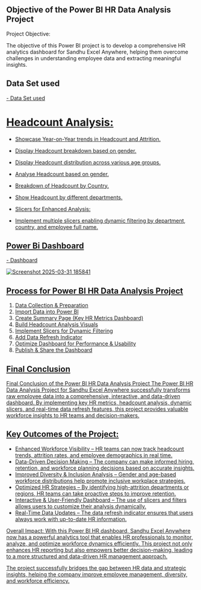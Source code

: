 ## Objective of the Power BI HR Data Analysis Project

Project Objective:

The objective of this Power BI project is to develop a comprehensive HR analytics dashboard for Sandhu Excel Anywhere, helping them overcome challenges in understanding employee data and extracting meaningful insights.


## Data Set used
  <a href="https://github.com/yuvayash2631/Data-Analysis-Dashboard/blob/main/Employee%20Sample%20Data.xlsx">
 - Data Set used

# Headcount Analysis:

- Showcase Year-on-Year trends in Headcount and Attrition.
- Display Headcount breakdown based on gender.
- Display Headcount distribution across various age groups.
- Analyse Headcount based on gender.
- Breakdown of Headcount by Country.
- Show Headcount by different departments.

- Slicers for Enhanced Analysis:

- Implement multiple slicers enabling dynamic filtering by department, country, and employee full name.

## Power Bi Dashboard
  <a href="https://github.com/yuvayash2631/Data-Analysis-Dashboard/blob/main/POWER%20BI%20PROJECT%20(HR%20DASHBOARD).pbix">
- Dashboard



![Screenshot 2025-03-31 185841](https://github.com/user-attachments/assets/257e34d2-83ea-4310-9749-205519adcff5)


## Process for Power BI HR Data Analysis Project

1. Data Collection & Preparation
2. Import Data into Power BI
3. Create Summary Page (Key HR Metrics Dashboard)
4. Build Headcount Analysis Visuals
5. Implement Slicers for Dynamic Filtering
6. Add Data Refresh Indicator
7. Optimize Dashboard for Performance & Usability
8. Publish & Share the Dashboard


## Final Conclusion

Final Conclusion of the Power BI HR Data Analysis Project
The Power BI HR Data Analysis Project for Sandhu Excel Anywhere successfully transforms raw employee data into a comprehensive, interactive, and data-driven dashboard. By implementing key HR metrics, headcount analysis, dynamic slicers, and real-time data refresh features, this project provides valuable workforce insights to HR teams and decision-makers.

## Key Outcomes of the Project:
- Enhanced Workforce Visibility – HR teams can now track headcount trends, attrition rates, and employee demographics in real time.
-  Data-Driven Decision Making – The company can make informed hiring, retention, and workforce planning decisions based on accurate insights.
- Improved Diversity & Inclusion Analysis – Gender and age-based workforce distributions help promote inclusive workplace strategies.
- Optimized HR Strategies – By identifying high-attrition departments or regions, HR teams can take proactive steps to improve retention.
- Interactive & User-Friendly Dashboard – The use of slicers and filters allows users to customize their analysis dynamically.
- Real-Time Data Updates – The data refresh indicator ensures that users always work with up-to-date HR information.

Overall Impact:
With this Power BI HR dashboard, Sandhu Excel Anywhere now has a powerful analytics tool that enables HR professionals to monitor, analyze, and optimize workforce dynamics efficiently. This project not only enhances HR reporting but also empowers better decision-making, leading to a more structured and data-driven HR management approach.

 The project successfully bridges the gap between HR data and strategic insights, helping the company improve employee management, diversity, and workforce efficiency.
